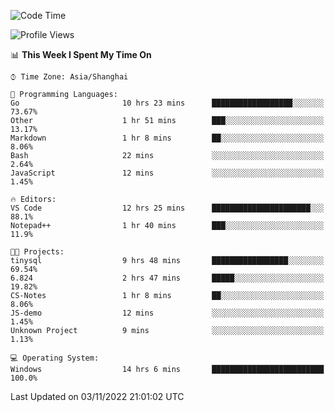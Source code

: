 <!--START_SECTION:waka-->
![Code Time](http://img.shields.io/badge/Code%20Time-284%20hrs-blue)

![Profile Views](http://img.shields.io/badge/Profile%20Views-3-blue)

📊 **This Week I Spent My Time On** 

```text
⌚︎ Time Zone: Asia/Shanghai

💬 Programming Languages: 
Go                       10 hrs 23 mins      ██████████████████░░░░░░░   73.67% 
Other                    1 hr 51 mins        ███░░░░░░░░░░░░░░░░░░░░░░   13.17% 
Markdown                 1 hr 8 mins         ██░░░░░░░░░░░░░░░░░░░░░░░   8.06% 
Bash                     22 mins             ░░░░░░░░░░░░░░░░░░░░░░░░░   2.64% 
JavaScript               12 mins             ░░░░░░░░░░░░░░░░░░░░░░░░░   1.45%

🔥 Editors: 
VS Code                  12 hrs 25 mins      ██████████████████████░░░   88.1% 
Notepad++                1 hr 40 mins        ███░░░░░░░░░░░░░░░░░░░░░░   11.9%

🐱‍💻 Projects: 
tinysql                  9 hrs 48 mins       █████████████████░░░░░░░░   69.54% 
6.824                    2 hrs 47 mins       █████░░░░░░░░░░░░░░░░░░░░   19.82% 
CS-Notes                 1 hr 8 mins         ██░░░░░░░░░░░░░░░░░░░░░░░   8.06% 
JS-demo                  12 mins             ░░░░░░░░░░░░░░░░░░░░░░░░░   1.45% 
Unknown Project          9 mins              ░░░░░░░░░░░░░░░░░░░░░░░░░   1.13%

💻 Operating System: 
Windows                  14 hrs 6 mins       █████████████████████████   100.0%

```


 Last Updated on 03/11/2022 21:01:02 UTC
<!--END_SECTION:waka-->